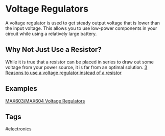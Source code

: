 # Voltage Regulators

A voltage regulator is used to get steady output voltage that is lower than the input voltage. This allows you to use low-power components in your circuit while using a relatively large battery.  

## Why Not Just Use a Resistor?
While it is true that a resistor can be placed in series to draw out some voltage from your power source, it is far from an optimal solution. [3 Reasons to use a voltage regulator instead of a resistor](../202306170037/README.md)  

## Examples
[MAX603/MAX604 Voltage Regulators](../202306170041/README.md)

## Tags
#electronics
